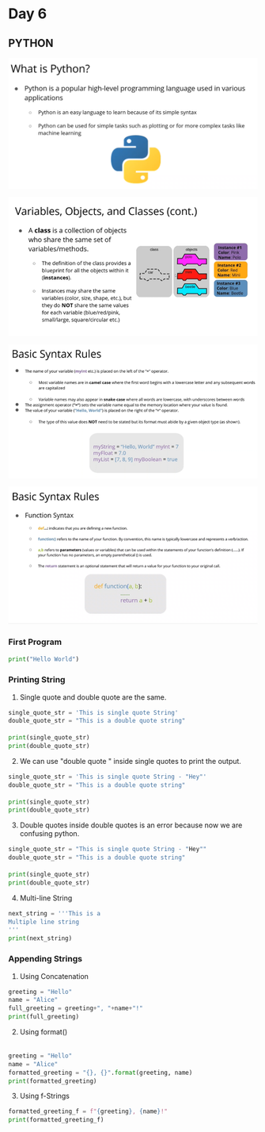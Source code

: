 # Day 6

## PYTHON

![alt text](Images/6_1.png)

![alt text](Images/6_2.png)

![Syntax Rules](Images/6_3.png)

![alt text](Images/6_4.png)

### First Program
```python
print("Hello World")
```

### Printing String
1. Single quote and double quote are the same.
```python
single_quote_str = 'This is single quote String'
double_quote_str = "This is a double quote string"

print(single_quote_str)
print(double_quote_str)
```
2. We can use "double quote " inside single quotes to print the output.
```python
single_quote_str = 'This is single quote String - "Hey"'
double_quote_str = "This is a double quote string"

print(single_quote_str)
print(double_quote_str)
```
3. Double quotes inside double quotes is an error because now we are confusing python. 
```python
single_quote_str = "This is single quote String - "Hey""
double_quote_str = "This is a double quote string"

print(single_quote_str)
print(double_quote_str)
```

4. Multi-line String
```python
next_string = '''This is a 
Multiple line string
'''
print(next_string)
```

### Appending Strings
1. Using Concatenation
```python
greeting = "Hello"
name = "Alice"
full_greeting = greeting+", "+name+"!"
print(full_greeting)
```

2. Using format()
```python

greeting = "Hello"
name = "Alice"
formatted_greeting = "{}, {}".format(greeting, name)
print(formatted_greeting)
```

3. Using f-Strings
```python
formatted_greeting_f = f"{greeting}, {name}!"
print(formatted_greeting_f)
```




